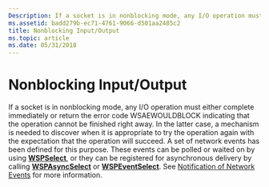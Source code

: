 ```yaml
---
Description: If a socket is in nonblocking mode, any I/O operation must either complete immediately or return the error code WSAEWOULDBLOCK indicating that the operation cannot be finished right away.
ms.assetid: badd279b-ec71-4761-9066-d501aa2485c2
title: Nonblocking Input/Output
ms.topic: article
ms.date: 05/31/2018
---
```


# Nonblocking Input/Output

If a socket is in nonblocking mode, any I/O operation must either complete immediately or return the error code WSAEWOULDBLOCK indicating that the operation cannot be finished right away. In the latter case, a mechanism is needed to discover when it is appropriate to try the operation again with the expectation that the operation will succeed. A set of network events has been defined for this purpose. These events can be polled or waited on by using [**WSPSelect**](https://msdn.microsoft.com/en-us/library/ms742289(v=VS.85).aspx), or they can be registered for asynchronous delivery by calling [**WSPAsyncSelect**](https://msdn.microsoft.com/en-us/library/ms742267(v=VS.85).aspx) or [**WSPEventSelect**](https://msdn.microsoft.com/en-us/library/ms742276(v=VS.85).aspx). See [Notification of Network Events](notification-of-network-events-2.md) for more information.

 

 



